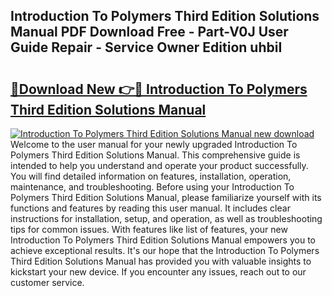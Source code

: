 ## Introduction To Polymers Third Edition Solutions Manual PDF Download Free - Part-V0J User Guide Repair - Service Owner Edition uhbiI

# <h2><a href="http://bc81963.oget.top/?id=Introduction+To+Polymers+Third+Edition+Solutions+Manual">🔗Download New 👉🔴 Introduction To Polymers Third Edition Solutions Manual</a></h2>

[![Introduction To Polymers Third Edition Solutions Manual new download](https://i.imgur.com/5g1atiW.png)](http://bc81963.oget.top/?id=Introduction+To+Polymers+Third+Edition+Solutions+Manual)
Welcome to the user manual for your newly upgraded Introduction To Polymers Third Edition Solutions Manual. This comprehensive guide is intended to help you understand and operate your product successfully. You will find detailed information on features, installation, operation, maintenance, and troubleshooting. Before using your Introduction To Polymers Third Edition Solutions Manual, please familiarize yourself with its functions and features by reading this user manual. It includes clear instructions for installation, setup, and operation, as well as troubleshooting tips for common issues. With features like list of features, your new Introduction To Polymers Third Edition Solutions Manual empowers you to achieve exceptional results. It's our hope that the Introduction To Polymers Third Edition Solutions Manual has provided you with valuable insights to kickstart your new device. If you encounter any issues, reach out to our customer service.
